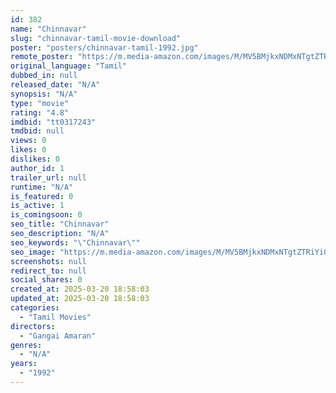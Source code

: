 ```yaml
---
id: 382
name: "Chinnavar"
slug: "chinnavar-tamil-movie-download"
poster: "posters/chinnavar-tamil-1992.jpg"
remote_poster: "https://m.media-amazon.com/images/M/MV5BMjkxNDMxNTgtZTRiYi00ZjkyLTllNzYtYzhmOTg1OTk0ZTQ0XkEyXkFqcGdeQXVyMjA4OTI5NDQ@._V1_SX300.jpg"
original_language: "Tamil"
dubbed_in: null
released_date: "N/A"
synopsis: "N/A"
type: "movie"
rating: "4.8"
imdbid: "tt0317243"
tmdbid: null
views: 0
likes: 0
dislikes: 0
author_id: 1
trailer_url: null
runtime: "N/A"
is_featured: 0
is_active: 1
is_comingsoon: 0
seo_title: "Chinnavar"
seo_description: "N/A"
seo_keywords: "\"Chinnavar\""
seo_image: "https://m.media-amazon.com/images/M/MV5BMjkxNDMxNTgtZTRiYi00ZjkyLTllNzYtYzhmOTg1OTk0ZTQ0XkEyXkFqcGdeQXVyMjA4OTI5NDQ@._V1_SX300.jpg"
screenshots: null
redirect_to: null
social_shares: 0
created_at: 2025-03-20 18:58:03
updated_at: 2025-03-20 18:58:03
categories:
  - "Tamil Movies"
directors:
  - "Gangai Amaran"
genres:
  - "N/A"
years:
  - "1992"
---
```

